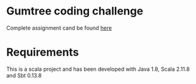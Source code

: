 # Gumtree coding challenge
Complete assignment cand be found [here](https://github.com/gumtreeuk/address-book)

# Requirements
This is a scala project and has been developed with Java 1.8, Scala 2.11.8 and Sbt 0.13.8